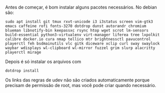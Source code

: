 Antes de começar, é bom instalar alguns pacotes necessários. No debian são:

```
sudo apt install git tmux rxvt-unicode i3 i3status screen vim-gtk3 emacs caffeine rofi fonts-3270 dotdrop dunst autorandr chromium blueman libnotify-bin keepassxc rsync htop wget scrot lm-sensors build-essential python3-virtualenv virt-manager liferea tree lxpolkit calibre docker.io cura nmap tellico mtr brightnessctl pavucontrol playerctl feh bsdmainutils vlc gitk diceware xclip curl sway swaylock waybar wdisplays wl-clipboard wl-mirror fuzzel grim slurp alacritty playerctl mirage
```

Depois é só instalar os arquivos com

```
dotdrop install
```

Os links das regras de udev não são criados automaticamente porque precisam de
permissão de root, mas você pode criar quando necessário.
